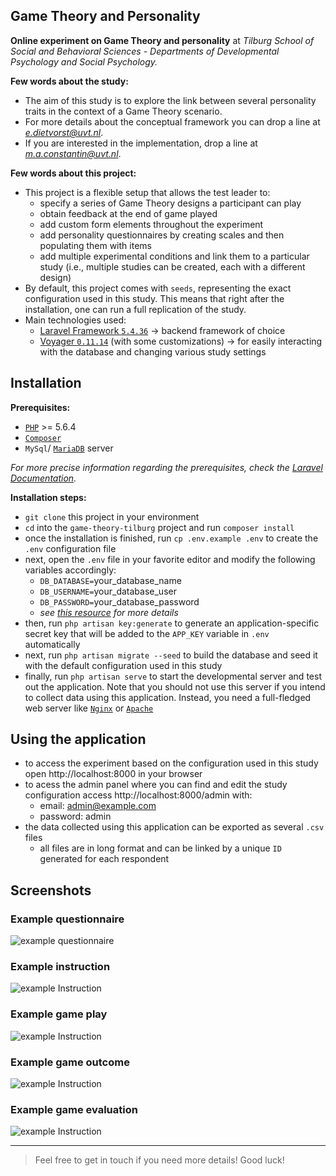 ## Game Theory and Personality

**Online experiment on Game Theory and personality** at *Tilburg School of Social and Behavioral Sciences - Departments of Developmental Psychology and Social Psychology.*

**Few words about the study:**
 - The aim of this study is to explore the link between several personality traits in the context of a Game Theory scenario.
 - For more details about the conceptual framework you can drop a line at *e.dietvorst@uvt.nl*.
 - If you are interested in the implementation, drop a line at *m.a.constantin@uvt.nl*.
  
**Few words about this project:**
  - This project is a flexible setup that allows the test leader to:
    - specify a series of Game Theory designs a participant can play
    - obtain feedback at the end of game played
    - add custom form elements throughout the experiment
    - add personality questionnaires by creating scales and then populating them with items
    - add multiple experimental conditions and link them to a particular study (i.e., multiple studies can be created, each with a different design)
  - By default, this project comes with `seeds`, representing the exact configuration used in this study. This means that right after the installation, one can run a full replication of the study.  
  - Main technologies used:
    - [Laravel Framework `5.4.36`](https://laravel.com/docs/5.4) &rarr; backend framework of choice 
    - [Voyager `0.11.14`](https://github.com/the-control-group/voyager) (with some customizations) &rarr; for easily interacting with the database and changing various study settings
    
## Installation

**Prerequisites:**
  - [`PHP`](http://php.net/downloads.php) >= 5.6.4
  - [`Composer`](https://getcomposer.org/doc/00-intro.md)
  - `MySql`/ [`MariaDB`](https://downloads.mariadb.org) server
   
*For more precise information regarding the prerequisites, check the [Laravel Documentation](https://laravel.com/docs/5.4).*
 
**Installation steps:**
  - `git clone` this project in your environment
  - `cd` into the `game-theory-tilburg` project and run `composer install`
  - once the installation is finished, run `cp .env.example .env` to create the `.env` configuration file  
  - next, open the `.env` file in your favorite editor and modify the following variables accordingly:
    - `DB_DATABASE=`your_database_name
	- `DB_USERNAME=`your_database_user
	- `DB_PASSWORD=`your_database_password
  	- *see [this resource](https://laravel.com/docs/5.4/configuration#environment-configuration) for more details*
  - then, run `php artisan key:generate` to generate an application-specific secret key that will be added to the `APP_KEY` variable in `.env` automatically
  - next, run `php artisan migrate --seed` to build the database and seed it with the default configuration used in this study
  - finally, run `php artisan serve` to start the developmental server and test out the application. Note that you should not use this server if you intend to collect data using this application. Instead, you need a full-fledged web server like [`Nginx`](https://www.nginx.com/) or [`Apache`](https://httpd.apache.org/)

## Using the application
- to access the experiment based on the configuration used in this study open http://localhost:8000 in your browser
- to acess the admin panel where you can find and edit the study configuration access http://localhost:8000/admin with:
  - email: admin@example.com
  - password: admin  
- the data collected using this application can be exported as several `.csv` files
  - all files are in long format and can be linked by a unique `ID` generated for each respondent
 
## Screenshots
  
### Example questionnaire
![example questionnaire](https://github.com/mihaiconstantin/game-theory-tilburg/blob/master/demo/demo_questionnaire.PNG)
  
### Example instruction
![example Instruction](https://raw.githubusercontent.com/mihaiconstantin/game-theory-tilburg/99fcfa7a4db93aa473b45f62942aa5f5345f29d1/demo/demo_instruction.PNG)
    
### Example game play
![example Instruction](https://github.com/mihaiconstantin/game-theory-tilburg/blob/master/demo/demo_game_play.PNG) 

### Example game outcome
![example Instruction](https://github.com/mihaiconstantin/game-theory-tilburg/blob/master/demo/demo_game_result.PNG)

### Example game evaluation
![example Instruction](https://github.com/mihaiconstantin/game-theory-tilburg/blob/master/demo/demo_evaluation.PNG) 

--- 

> Feel free to get in touch if you need more details! Good luck!
  